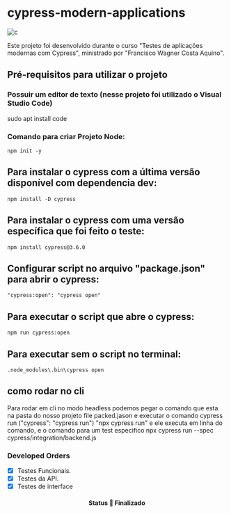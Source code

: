 
# cypress-modern-applications

![c](https://user-images.githubusercontent.com/62854319/119422735-11a64800-bcd8-11eb-8bce-dc441f2acfb3.png)


Este projeto foi desenvolvido durante o curso "Testes de aplicações modernas com Cypress", ministrado por "Francisco Wagner Costa Aquino".

## Pré-requisitos para utilizar o projeto
### Possuir um editor de texto (nesse projeto foi utilizado o Visual Studio Code)

sudo apt install code

### Comando para criar Projeto Node:


    npm init -y

## Para instalar o cypress com a última versão disponível com dependencia dev:

    npm install -D cypress
    


## Para instalar o cypress com uma versão específica que foi feito o teste:


    npm install cypress@3.6.0
    


## Configurar script no arquivo "package.json" para abrir o cypress:


    "cypress:open": "cypress open"
    


## Para executar o script que abre o cypress:


    npm run cypress:open
    


## Para executar sem o script no terminal:


    .node_modules\.bin\cypress open



 ## como rodar no cli

Para rodar em cli no modo headless podemos pegar o comando que esta na pasta do nosso projeto file packed.jason e executar o comando 
cypress run ("cypress": "cypress run") "npx cypress run" e ele executa em linha do comando, 
e o comando para um test especifico 
npx cypress run --spec cypress/integration/backend.js





### Developed Orders

- [x] Testes Funcionais.
- [x] Testes da API.
- [x] Testes de interface

<h4 align="center"> 
	 Status 🚀 Finalizado 
</h4>




